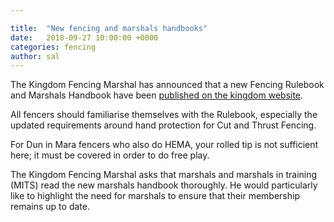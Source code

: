 ```yaml
---

title:  "New fencing and marshals handbooks"
date:   2018-09-27 10:00:00 +0000
categories: fencing
author: sal
---
```

The Kingdom Fencing Marshal has announced that a new Fencing Rulebook and Marshals Handbook have been [published on the kingdom website](http://www.drachenwald.sca.org/drupal/content/kingdom-specific-regulations).

All fencers should familiarise themselves with the Rulebook, especially the updated requirements around hand protection for Cut and Thrust Fencing.

For Dun in Mara fencers who also do HEMA, your rolled tip is not sufficient here; it must be covered in order to do free play.

The Kingdom Fencing Marshal asks that marshals and marshals in training (MITS) read the new marshals handbook thoroughly. He would particularly like to highlight the need for marshals to ensure that their membership remains up to date. 